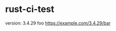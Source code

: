# rust-ci-test

<!-- x-release-please-start-version -->

version: 3.4.29 foo
https://example.com/3.4.29/bar

<!-- x-release-please-end -->
